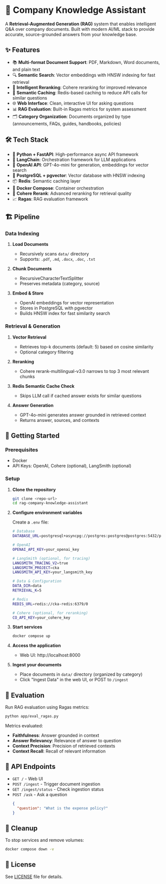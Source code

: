 # 🧠 Company Knowledge Assistant

A **Retrieval-Augmented Generation (RAG)** system that enables intelligent Q&A over company documents. Built with modern AI/ML stack to provide accurate, source-grounded answers from your knowledge base.

## ✨ Features

- 📚 **Multi-format Document Support**: PDF, Markdown, Word documents, and plain text
- 🔍 **Semantic Search**: Vector embeddings with HNSW indexing for fast retrieval
- 🎯 **Intelligent Reranking**: Cohere reranking for improved relevance
- 💾 **Semantic Caching**: Redis-based caching to reduce API calls for similar questions
- 🌐 **Web Interface**: Clean, interactive UI for asking questions
- 📊 **RAG Evaluation**: Built-in Ragas metrics for system assessment
- 🗂️ **Category Organization**: Documents organized by type (announcements, FAQs, guides, handbooks, policies)

## 🛠️ Tech Stack

- 🐍 **Python + FastAPI**: High-performance async API framework
- 🔗 **LangChain**: Orchestration framework for LLM applications
- 🤖 **OpenAI API**: GPT-4o-mini for generation, embeddings for vector search
- 🐘 **PostgreSQL + pgvector**: Vector database with HNSW indexing
- 📦 **Redis**: Semantic caching layer
- 🐳 **Docker Compose**: Container orchestration
- 🎯 **Cohere Rerank**: Advanced reranking for retrieval quality
- 📈 **Ragas**: RAG evaluation framework

## 🏗️ Pipeline

### Data Indexing

1. **Load Documents**

   - Recursively scans `data/` directory
   - Supports: `.pdf`, `.md`, `.docx`, `.doc`, `.txt`

2. **Chunk Documents**

   - RecursiveCharacterTextSplitter
   - Preserves metadata (category, source)

3. **Embed & Store**
   - OpenAI embeddings for vector representation
   - Stores in PostgreSQL with pgvector
   - Builds HNSW index for fast similarity search

### Retrieval & Generation

1. **Vector Retrieval**

   - Retrieves top-k documents (default: 5) based on cosine similarity
   - Optional category filtering

2. **Reranking**

   - Cohere rerank-multilingual-v3.0 narrows to top 3 most relevant chunks

3. **Redis Semantic Cache Check**

   - Skips LLM call if cached answer exists for similar questions

4. **Answer Generation**
   - GPT-4o-mini generates answer grounded in retrieved context
   - Returns answer, sources, and contexts

## 🚀 Getting Started

### Prerequisites

- Docker
- API Keys: OpenAI, Cohere (optional), LangSmith (optional)

### Setup

1. **Clone the repository**

   ```bash
   git clone <repo-url>
   cd rag-company-knowledge-assistant
   ```

2. **Configure environment variables**

   Create a `.env` file:

   ```bash
   # Database
   DATABASE_URL=postgresql+asyncpg://postgres:postgres@postgres:5432/postgres

   # OpenAI
   OPENAI_API_KEY=your_openai_key

   # LangSmith (optional, for tracing)
   LANGSMITH_TRACING_V2=true
   LANGSMITH_PROJECT=cka
   LANGSMITH_API_KEY=your_langsmith_key

   # Data & Configuration
   DATA_DIR=data
   RETRIEVAL_K=5

   # Redis
   REDIS_URL=redis://cka-redis:6379/0

   # Cohere (optional, for reranking)
   CO_API_KEY=your_cohere_key
   ```

3. **Start services**

   ```bash
   docker compose up
   ```

4. **Access the application**

   - Web UI: http://localhost:8000

5. **Ingest your documents**
   - Place documents in `data/` directory (organized by category)
   - Click "Ingest Data" in the web UI, or POST to `/ingest`

## 🧪 Evaluation

Run RAG evaluation using Ragas metrics:

```bash
python app/eval_ragas.py
```

Metrics evaluated:

- **Faithfulness**: Answer grounded in context
- **Answer Relevancy**: Relevance of answer to question
- **Context Precision**: Precision of retrieved contexts
- **Context Recall**: Recall of relevant information

## 🔧 API Endpoints

- `GET /` - Web UI
- `POST /ingest` - Trigger document ingestion
- `GET /ingest/status` - Check ingestion status
- `POST /ask` - Ask a question
  ```json
  {
    "question": "What is the expense policy?"
  }
  ```

## 🧹 Cleanup

To stop services and remove volumes:

```bash
docker compose down -v
```

## 📝 License

See [LICENSE](LICENSE) file for details.
